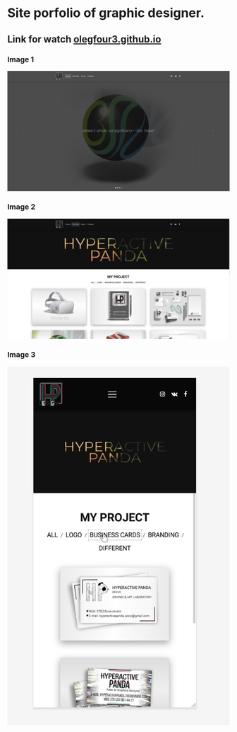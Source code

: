 # Site porfolio of graphic designer.

## Link for watch [olegfour3.github.io](https://olegfour3.github.io/portfolio.html)

### Image 1
![Image alt](https://github.com/olegfour3/olegfour3.github.io/blob/master/Screenshot_1.png)

### Image 2
![Image alt](https://github.com/olegfour3/olegfour3.github.io/blob/master/Screenshot_2.png)

### Image 3
![Image alt](https://github.com/olegfour3/olegfour3.github.io/blob/master/Screenshot_3.png)
